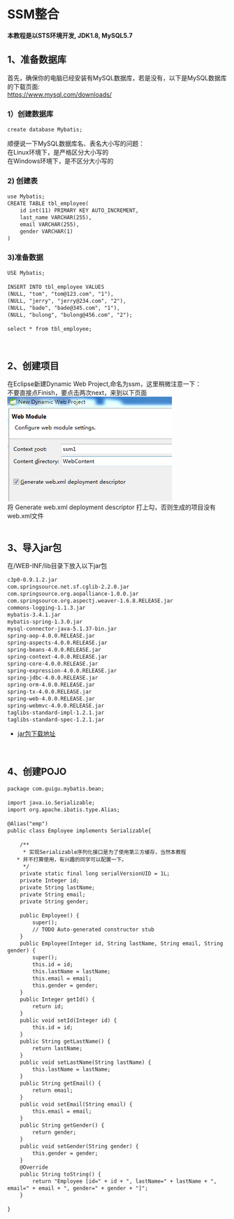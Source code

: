 # SSM整合
#### 本教程是以STS环境开发, JDK1.8, MySQL5.7

## 1、准备数据库
   首先，确保你的电脑已经安装有MySQL数据库，若是没有，以下是MySQL数据库的下载页面:<br>
   https://www.mysql.com/downloads/<br>
### 1）创建数据库
```
create database Mybatis;
```
顺便说一下MySQL数据库名、表名大小写的问题：<br>
在Linux环境下，是严格区分大小写的<br>
在Windows环境下，是不区分大小写的<br>

### 2) 创建表
```
use Mybatis;
CREATE TABLE tbl_employee(
	id int(11) PRIMARY KEY AUTO_INCREMENT,
	last_name VARCHAR(255),
	email VARCHAR(255),
	gender VARCHAR(1)
)
```

### 3)准备数据
```
USE Mybatis;

INSERT INTO tbl_employee VALUES
(NULL, "tom", "tom@123.com", "1"),
(NULL, "jerry", "jerry@234.com", "2"),
(NULL, "bade", "bade@345.com", "1"),
(NULL, "bulong", "bulong@456.com", "2");

select * from tbl_employee;
```
<br>


## 2、创建项目
在Eclipse新建Dynamic Web Project,命名为ssm，这里稍微注意一下：<br>
不要直接点Finish，要点击两次next，来到以下页面<br>
![无法加载图片](https://github.com/Ywfy/Mybatis-/blob/master/SSM/web.PNG)<br>
将 Generate web.xml deployment descriptor 打上勾，否则生成的项目没有web.xml文件<br>
<br>


## 3、导入jar包
在/WEB-INF/lib目录下放入以下jar包<br>
```
c3p0-0.9.1.2.jar
com.springsource.net.sf.cglib-2.2.0.jar
com.springsource.org.aopalliance-1.0.0.jar
com.springsource.org.aspectj.weaver-1.6.8.RELEASE.jar
commons-logging-1.1.3.jar
mybatis-3.4.1.jar
mybatis-spring-1.3.0.jar
mysql-connector-java-5.1.37-bin.jar
spring-aop-4.0.0.RELEASE.jar
spring-aspects-4.0.0.RELEASE.jar
spring-beans-4.0.0.RELEASE.jar
spring-context-4.0.0.RELEASE.jar
spring-core-4.0.0.RELEASE.jar
spring-expression-4.0.0.RELEASE.jar
spring-jdbc-4.0.0.RELEASE.jar
spring-orm-4.0.0.RELEASE.jar
spring-tx-4.0.0.RELEASE.jar
spring-web-4.0.0.RELEASE.jar
spring-webmvc-4.0.0.RELEASE.jar
taglibs-standard-impl-1.2.1.jar
taglibs-standard-spec-1.2.1.jar
```
* [jar包下载地址](https://github.com/Ywfy/Mybatis-/blob/master/SSM/lib.rar)<br>
<br>


## 4、创建POJO
```
package com.guigu.mybatis.bean;

import java.io.Serializable;
import org.apache.ibatis.type.Alias;

@Alias("emp")
public class Employee implements Serializable{
	
	/**
	 * 实现Serializable序列化接口是为了使用第三方缓存，当然本教程
   * 并不打算使用，有兴趣的同学可以配置一下。
	 */
	private static final long serialVersionUID = 1L;
	private Integer id;
	private String lastName;
	private String email;
	private String gender;
	
	public Employee() {
		super();
		// TODO Auto-generated constructor stub
	}
	public Employee(Integer id, String lastName, String email, String gender) {
		super();
		this.id = id;
		this.lastName = lastName;
		this.email = email;
		this.gender = gender;
	}
	public Integer getId() {
		return id;
	}
	public void setId(Integer id) {
		this.id = id;
	}
	public String getLastName() {
		return lastName;
	}
	public void setLastName(String lastName) {
		this.lastName = lastName;
	}
	public String getEmail() {
		return email;
	}
	public void setEmail(String email) {
		this.email = email;
	}
	public String getGender() {
		return gender;
	}
	public void setGender(String gender) {
		this.gender = gender;
	}
	@Override
	public String toString() {
		return "Employee [id=" + id + ", lastName=" + lastName + ", email=" + email + ", gender=" + gender + "]";
	}
	
}
```
